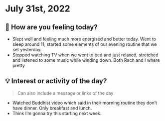 
# July 31st, 2022

## 📕 How are you feeling today?
-   Slept well and feeling much more energised and better today. Went to sleep around 11, started some elements of our evening routine that we set yesterday.
-   Stopped watching TV when we went to bed and just relaxed, stretched and listened to some music while winding down. Both Rach and I where pretty


## 💡 Interest or activity of the day?
> Can also include a message or links of the day
-   Watched Buddhist video which said in their morning routine they don’t have dinner. Only breakfast and lunch.
-   Think I’m gonna try this starting next week.